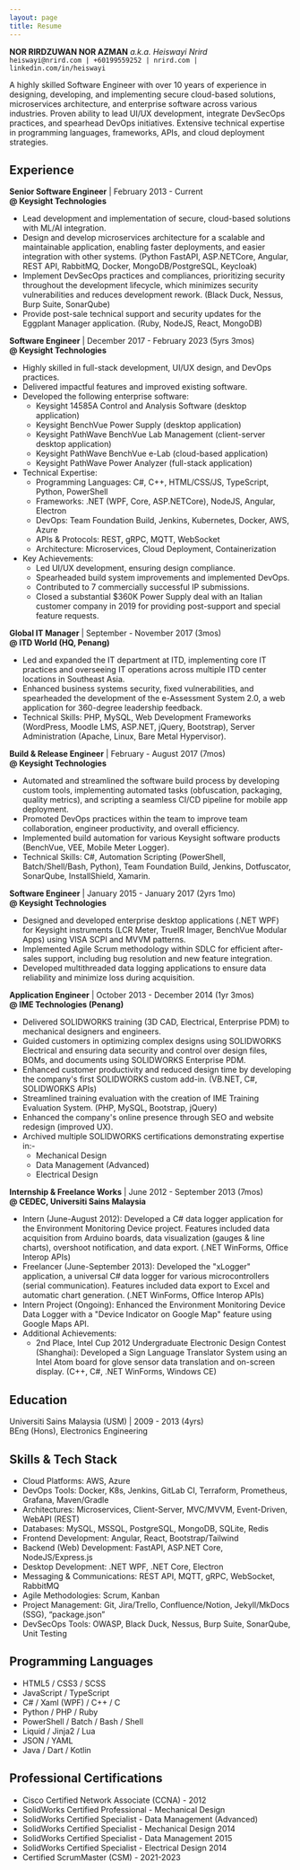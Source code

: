 ```yaml
---
layout: page
title: Resume
---
```


**NOR RIRDZUWAN NOR AZMAN** _a.k.a. Heiswayi Nrird_<br>
`heiswayi@nrird.com | +60199559252 | nrird.com | linkedin.com/in/heiswayi`

A highly skilled Software Engineer with over 10 years of experience in designing, developing, and implementing secure cloud-based solutions, microservices architecture, and enterprise software across various industries. Proven ability to lead UI/UX development, integrate DevSecOps practices, and spearhead DevOps initiatives. Extensive technical expertise in programming languages, frameworks, APIs, and cloud deployment strategies.

## Experience

**Senior Software Engineer** | February 2013 - Current<br>
**@ Keysight Technologies**
- Lead development and implementation of secure, cloud-based solutions with ML/AI integration.
- Design and develop microservices architecture for a scalable and maintainable application, enabling faster deployments, and easier integration with other systems. (Python FastAPI, ASP.NETCore, Angular, REST API, RabbitMQ, Docker, MongoDB/PostgreSQL, Keycloak)
- Implement DevSecOps practices and compliances, prioritizing security throughout the development lifecycle, which minimizes security vulnerabilities and reduces development rework. (Black Duck, Nessus, Burp Suite, SonarQube)
- Provide post-sale technical support and security updates for the Eggplant Manager application. (Ruby, NodeJS, React, MongoDB)

**Software Engineer** | December 2017 - February 2023 (5yrs 3mos)<br>
**@ Keysight Technologies**
- Highly skilled in full-stack development, UI/UX design, and DevOps practices.
- Delivered impactful features and improved existing software.
- Developed the following enterprise software:
  - Keysight 14585A Control and Analysis Software (desktop application)
  - Keysight BenchVue Power Supply (desktop application)
  - Keysight PathWave BenchVue Lab Management (client-server desktop application)
  - Keysight PathWave BenchVue e-Lab (cloud-based application)
  - Keysight PathWave Power Analyzer (full-stack application)
- Technical Expertise:
  - Programming Languages: C#, C++, HTML/CSS/JS, TypeScript, Python, PowerShell
  - Frameworks: .NET (WPF, Core, ASP.NETCore), NodeJS, Angular, Electron
  - DevOps: Team Foundation Build, Jenkins, Kubernetes, Docker, AWS, Azure
  - APIs & Protocols: REST, gRPC, MQTT, WebSocket
  - Architecture: Microservices, Cloud Deployment, Containerization
- Key Achievements:
  - Led UI/UX development, ensuring design compliance.
  - Spearheaded build system improvements and implemented DevOps.
  - Contributed to 7 commercially successful IP submissions.
  - Closed a substantial $360K Power Supply deal with an Italian customer company in 2019 for providing post-support and special feature requests.

**Global IT Manager** | September - November 2017 (3mos)<br>
**@ ITD World (HQ, Penang)**
- Led and expanded the IT department at ITD, implementing core IT practices and overseeing IT operations across multiple ITD center locations in Southeast Asia.
- Enhanced business systems security, fixed vulnerabilities, and spearheaded the development of the e-Assessment System 2.0, a web application for 360-degree leadership feedback.
- Technical Skills: PHP, MySQL, Web Development Frameworks (WordPress, Moodle LMS, ASP.NET, jQuery, Bootstrap), Server Administration (Apache, Linux, Bare Metal Hypervisor).

**Build & Release Engineer** | February - August 2017 (7mos)<br>
**@ Keysight Technologies**
- Automated and streamlined the software build process by developing custom tools, implementing automated tasks (obfuscation, packaging, quality metrics), and scripting a seamless CI/CD pipeline for mobile app deployment.
- Promoted DevOps practices within the team to improve team collaboration, engineer productivity, and overall efficiency.
- Implemented build automation for various Keysight software products (BenchVue, VEE, Mobile Meter Logger).
- Technical Skills: C#, Automation Scripting (PowerShell, Batch/Shell/Bash, Python), Team Foundation Build, Jenkins, Dotfuscator, SonarQube, InstallShield, Xamarin.

**Software Engineer** | January 2015 - January 2017 (2yrs 1mo)<br>
**@ Keysight Technologies**
- Designed and developed enterprise desktop applications (.NET WPF) for Keysight instruments (LCR Meter, TrueIR Imager, BenchVue Modular Apps) using VISA SCPI and MVVM patterns.
- Implemented Agile Scrum methodology within SDLC for efficient after-sales support, including bug resolution and new feature integration.
- Developed multithreaded data logging applications to ensure data reliability and minimize loss during acquisition.

**Application Engineer** | October 2013 - December 2014 (1yr 3mos)<br>
**@ IME Technologies (Penang)**
- Delivered SOLIDWORKS training (3D CAD, Electrical, Enterprise PDM) to mechanical designers and engineers.
- Guided customers in optimizing complex designs using SOLIDWORKS Electrical and ensuring data security and control over design files, BOMs, and documents using SOLIDWORKS Enterprise PDM.
- Enhanced customer productivity and reduced design time by developing the company's first SOLIDWORKS custom add-in. (VB.NET, C#, SOLIDWORKS APIs)
- Streamlined training evaluation with the creation of IME Training Evaluation System. (PHP, MySQL, Bootstrap, jQuery)
- Enhanced the company's online presence through SEO and website redesign (improved UX).
- Archived multiple SOLIDWORKS certifications demonstrating expertise in:-
  - Mechanical Design
  - Data Management (Advanced)
  - Electrical Design

**Internship & Freelance Works** | June 2012 - September 2013 (7mos)<br>
**@ CEDEC, Universiti Sains Malaysia**
- Intern (June-August 2012): Developed a C# data logger application for the Environment Monitoring Device project. Features included data acquisition from Arduino boards, data visualization (gauges & line charts), overshoot notification, and data export. (.NET WinForms, Office Interop APIs) 
- Freelancer (June-September 2013): Developed the "xLogger" application, a universal C# data logger for various microcontrollers (serial communication). Features included data export to Excel and automatic chart generation. (.NET WinForms, Office Interop APIs)
- Intern Project (Ongoing): Enhanced the Environment Monitoring Device Data Logger with a "Device Indicator on Google Map" feature using Google Maps API.
- Additional Achievements:
  - 2nd Place, Intel Cup 2012 Undergraduate Electronic Design Contest (Shanghai): Developed a Sign Language Translator System using an Intel Atom board for glove sensor data translation and on-screen display. (C++, C#, .NET WinForms, Windows CE)

## Education

Universiti Sains Malaysia (USM) | 2009 - 2013 (4yrs)<br>
BEng (Hons), Electronics Engineering

## Skills & Tech Stack

- Cloud Platforms: AWS, Azure
- DevOps Tools: Docker, K8s, Jenkins, GitLab CI, Terraform, Prometheus, Grafana, Maven/Gradle
- Architectures: Microservices, Client-Server, MVC/MVVM, Event-Driven, WebAPI (REST)
- Databases: MySQL, MSSQL, PostgreSQL, MongoDB, SQLite, Redis
- Frontend Development: Angular, React, Bootstrap/Tailwind
- Backend (Web) Development: FastAPI, ASP.NET Core, NodeJS/Express.js
- Desktop Development: .NET WPF, .NET Core, Electron
- Messaging & Communications: REST API, MQTT, gRPC, WebSocket, RabbitMQ
- Agile Methodologies: Scrum, Kanban
- Project Management: Git, Jira/Trello, Confluence/Notion, Jekyll/MkDocs (SSG), “package.json”
- DevSecOps Tools: OWASP, Black Duck, Nessus, Burp Suite, SonarQube, Unit Testing

## Programming Languages

- HTML5 / CSS3 / SCSS
- JavaScript / TypeScript
- C# / Xaml (WPF) / C++ / C
- Python / PHP / Ruby
- PowerShell / Batch / Bash / Shell
- Liquid / Jinja2 / Lua
- JSON / YAML
- Java / Dart / Kotlin

## Professional Certifications

- Cisco Certified Network Associate (CCNA) - 2012
- SolidWorks Certified Professional - Mechanical Design
- SolidWorks Certified Specialist - Data Management (Advanced)
- SolidWorks Certified Specialist - Mechanical Design 2014
- SolidWorks Certified Specialist - Data Management 2015
- SolidWorks Certified Specialist - Electrical Design 2014
- Certified ScrumMaster (CSM) - 2021-2023
